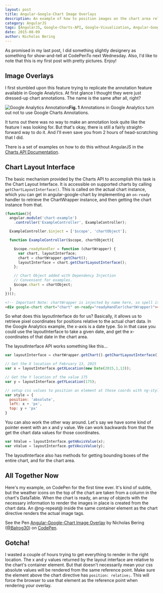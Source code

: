 ```yaml
---
layout: post
title: Angular-Google-Chart Image Overlays
description: An example of how to position images on the chart area relative to data. Today's post is made better with Maple.
category: AngularJS
tags: [AngularJS, Google-Charts-API, Google-Visualization, Angular-Google-Chart]
date: 2015-08-09
author: Nicholas Bering
---
```


As promised in my last post, I did something slightly designery as something for show-and-tell at CodePenTo next Wednesday. Also, I'd like to note that this is my first post with pretty pictures.  Enjoy!

## Image Overlays

I first stumbled upon this feature trying to replicate the annotation feature available in Google Analytics. At first glance I thought they were just dressed-up chart annotations.  The name is the same after all, right?

<p class="image-frame"><img class="test" src="{{ site.baseurl }}/images/analytics-annotations-screenshot.png" alt="Google Analytics Annotations"><b>Fig. 1</b> Annotations in Google Analytics turn out not to use Google Charts Annotations.</p>

It turns out there was no way to make an annotation look quite like the feature I was looking for. But that's okay, there is still a fairly straight-forward way to do it. And I'll even save you from 2 hours of head-scratching that I did.

There is a set of examples on how to do this without AngularJS in the <a class="tracked" href="https://developers.google.com/chart/interactive/docs/overlays">Charts API Documentation</a>.

## Chart Layout Interface

The basic mechanism provided by the Charts API to accomplish this task is the Chart Layout Interface. It is accessible on supported charts by calling `getChartLayoutInterface()`. This is called on the actual chart instance, which you can get in angular-google-chart by implementing an `on-ready` handler to retrieve the ChartWrapper instance, and then getting the chart instance from that.

```js
(function(){
  angular.module('chart-example')
    .controller('ExampleController', ExampleController);

  ExampleController.$inject = ['$scope', 'chartObject'];

  function ExampleController($scope, chartObject){

    $scope.readyHandler = function (chartWrapper) {
	  var chart, layoutInterface;
	  chart = chartWrapper.getChart();
	  layoutInterface = chart.getChartLayoutInterface();
	};

	// Chart Object added with Dependency Injection
	// Convenient for examples.
	$scope.chart = chartObject;
  }
})();
```

```html
<!-- Important Note: chartWrapper is injected by name here, so spell it correctly. -->
<div google-chart chart="chart" on-ready="readyHandler(chartWrapper)"></div>
```

So what does this layoutInterface do for us? Basically, it allows us to retrieve pixel coordinates for positions relative to the actual chart data. In the Google Analytics example, the x-axis is a date type. So in that case you could use the layoutInterface to take a given date, and get the x-coordinates of that date in the chart area.

The layoutInterface API works something like this...

```js
var layoutInterface = chartWrapper.getChart().getChartLayoutInterface();

// Get the X location of February 13, 2015
var x = layoutInterface.getXLocation(new Date(2015,1,13));

// Get the Y location of the value 175
var y = layoutInterface.getYLocation(175);

// setup css values to position an element at those coords with ng-style
var style = {
  position: 'absolute',
  left: x + 'px',
  top: y + 'px'
}
```

You can also work the other way around.  Let's say we have some kind of pointer event with an x and y value.  We can work backwards from that the get the chart data values for those coordinates.

```js
var hValue = layoutInterface.getHAxisValue(x);
var vValue = layoutInterface.getVAxisValue(y);
```

The layoutInterface also has methods for getting bounding boxes of the entire chart, and for the chart area.

## All Together Now

Here's my example, on CodePen for the first time ever. It's kind of subtle, but the weather icons on the top of the chart are taken from a column in the chart's DataTable. When the chart is ready, an array of objects with the necessary information to render the images in place is created from the chart data. An @ng-repeat@ inside the same container element as the chart directive renders the actual image tags.

<p data-height="489" data-theme-id="0" data-slug-hash="yNZxKr" data-default-tab="result" data-user="Balrog30" class='codepen'>See the Pen <a href='http://codepen.io/nbering/pen/yNZxKr/'>Angular-Google-Chart Image Overlay</a> by Nicholas Bering (<a href='http://codepen.io/nbering'>@Balrog30</a>) on <a href='http://codepen.io'>CodePen</a>.</p>
<script async src="//assets.codepen.io/assets/embed/ei.js"></script>

## Gotcha!

I wasted a couple of hours trying to get everything to render in the right location. The x and y values returned by the layout interface are relative to the chart's container element. But that doesn't necessarily mean your css absolute values will be rendered from the same reference point. Make sure the element above the chart directive has `position: relative;`. This will force the browser to use that element as the reference point when rendering your overlay.
